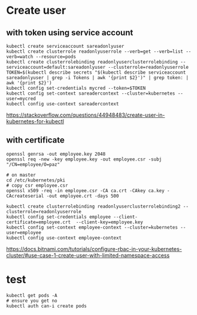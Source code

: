 # Create user



## with token  using service account 
```
kubectl create serviceaccount sareadonlyuser
kubectl create clusterrole readonlyuserrole --verb=get --verb=list --verb=watch --resource=pods
kubectl create clusterrolebinding readonlyuserclusterrolebinding --serviceaccount=default:sareadonlyuser --clusterrole=readonlyuserrole 
TOKEN=$(kubectl describe secrets "$(kubectl describe serviceaccount sareadonlyuser | grep -i Tokens | awk '{print $2}')" | grep token: | awk '{print $2}')
kubectl config set-credentials mycred --token=$TOKEN
kubectl config set-context sareadercontext --cluster=kubernetes --user=mycred
kubectl config use-context sareadercontext
```
https://stackoverflow.com/questions/44948483/create-user-in-kubernetes-for-kubectl



## with certificate 
```
openssl genrsa -out employee.key 2048
openssl req -new -key employee.key -out employee.csr -subj "/CN=employee/O=paz"

# on master 
cd /etc/kubernetes/pki
# copy csr employee.csr 
openssl x509 -req -in employee.csr -CA ca.crt -CAkey ca.key -CAcreateserial -out employee.crt -days 500

kubectl create clusterrolebinding readonlyuserclusterrolebinding2 --clusterrole=readonlyuserrole
kubectl config set-credentials employee --client-certificate=employee.crt  --client-key=employee.key
kubectl config set-context employee-context --cluster=kubernetes --user=employee
kubectl config use-context employee-context
```

https://docs.bitnami.com/tutorials/configure-rbac-in-your-kubernetes-cluster/#use-case-1-create-user-with-limited-namespace-access


#  test
```
kubectl get pods -A
# ensure you get no
kubectl auth can-i create pods
```
